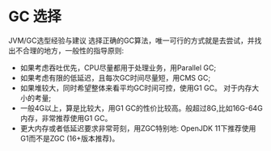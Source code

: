 # GC 选择


JVM/GC选型经验与建议
选择正确的GC算法，唯一可行的方式就是去尝试，并找出不合理的地方，一般性的指导原则:
- 如果考虑吞吐优先，CPU尽量都用于处理业务，用Parallel GC;
- 如果考虑有限的低延迟，且每次GC时间尽量短，用CMS GC;
- 如果堆较大，同时希望整体来看平均GC时间可控，使用G1 GC。
对于内存大小的考量;
- 一般4G以上，算是比较大，用G1 GC的性价比较高。般超过8G,比如16G-64G内存，非常推荐使用G1 GC。
- 更大内存或者低延迟要求非常苛刻，用ZGC特别地: OpenJDK 11下推荐使用G1而不是ZGC (16+版本推荐)。